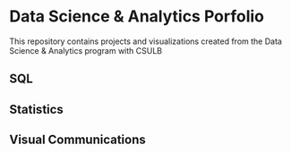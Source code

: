 # Data Science & Analytics Porfolio
This repository contains projects and visualizations created from the Data Science &amp; Analytics program with CSULB
## SQL
## Statistics
## Visual Communications
